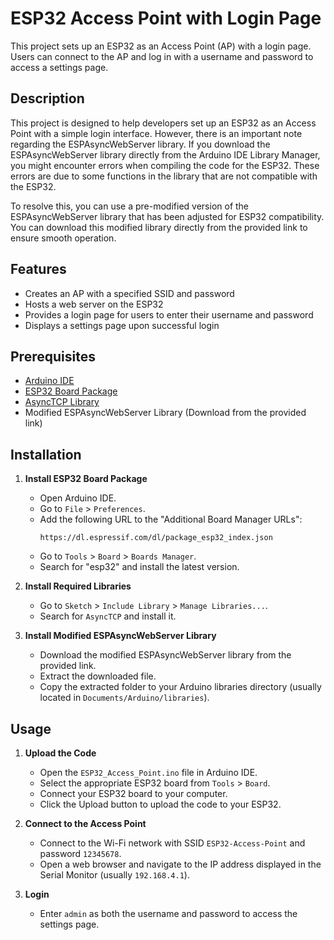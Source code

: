 # ESP32 Access Point with Login Page

This project sets up an ESP32 as an Access Point (AP) with a login page. Users can connect to the AP and log in with a username and password to access a settings page.

## Description

This project is designed to help developers set up an ESP32 as an Access Point with a simple login interface. However, there is an important note regarding the ESPAsyncWebServer library. If you download the ESPAsyncWebServer library directly from the Arduino IDE Library Manager, you might encounter errors when compiling the code for the ESP32. These errors are due to some functions in the library that are not compatible with the ESP32.

To resolve this, you can use a pre-modified version of the ESPAsyncWebServer library that has been adjusted for ESP32 compatibility. You can download this modified library directly from the provided link to ensure smooth operation.

## Features

- Creates an AP with a specified SSID and password
- Hosts a web server on the ESP32
- Provides a login page for users to enter their username and password
- Displays a settings page upon successful login

## Prerequisites

- [Arduino IDE](https://www.arduino.cc/en/software)
- [ESP32 Board Package](https://dl.espressif.com/dl/package_esp32_index.json)
- [AsyncTCP Library](https://github.com/me-no-dev/AsyncTCP)
- Modified ESPAsyncWebServer Library (Download from the provided link)

## Installation

1. **Install ESP32 Board Package**

   - Open Arduino IDE.
   - Go to `File` > `Preferences`.
   - Add the following URL to the "Additional Board Manager URLs":
     ```
     https://dl.espressif.com/dl/package_esp32_index.json
     ```
   - Go to `Tools` > `Board` > `Boards Manager`.
   - Search for "esp32" and install the latest version.

2. **Install Required Libraries**

   - Go to `Sketch` > `Include Library` > `Manage Libraries...`.
   - Search for `AsyncTCP` and install it.

3. **Install Modified ESPAsyncWebServer Library**

   - Download the modified ESPAsyncWebServer library from the provided link.
   - Extract the downloaded file.
   - Copy the extracted folder to your Arduino libraries directory (usually located in `Documents/Arduino/libraries`).

## Usage

1. **Upload the Code**

   - Open the `ESP32_Access_Point.ino` file in Arduino IDE.
   - Select the appropriate ESP32 board from `Tools` > `Board`.
   - Connect your ESP32 board to your computer.
   - Click the Upload button to upload the code to your ESP32.

2. **Connect to the Access Point**

   - Connect to the Wi-Fi network with SSID `ESP32-Access-Point` and password `12345678`.
   - Open a web browser and navigate to the IP address displayed in the Serial Monitor (usually `192.168.4.1`).

3. **Login**

   - Enter `admin` as both the username and password to access the settings page.


